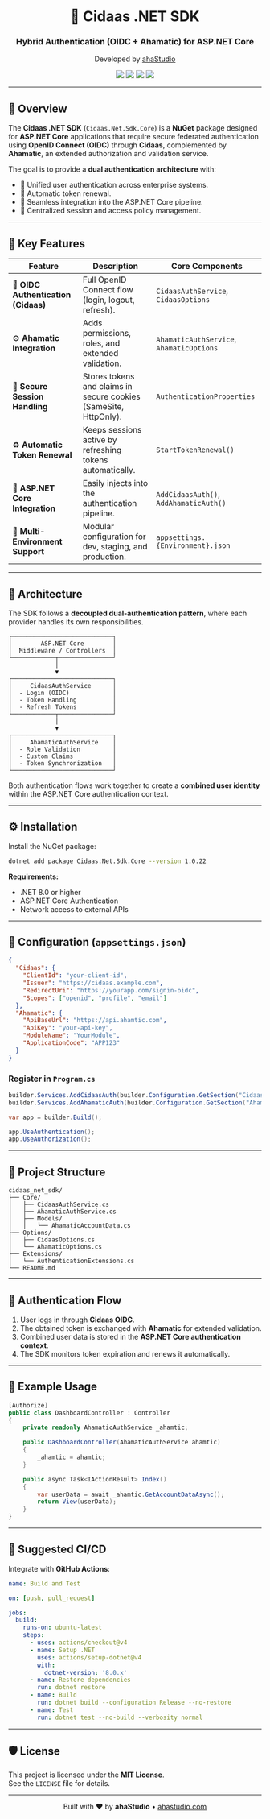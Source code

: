 
<h1 align="center">💠 Cidaas .NET SDK</h1>
<h3 align="center">Hybrid Authentication (OIDC + Ahamatic) for ASP.NET Core</h3>

<p align="center">
  Developed by <a href="https://ahastudio.io/" target="_blank">ahaStudio</a>
</p>

<p align="center">
  <img src="https://img.shields.io/badge/.NET-8.0-blueviolet?logo=dotnet&logoColor=white" />
  <img src="https://img.shields.io/badge/NuGet-Cidaas.Net.Sdk.Core-success?logo=nuget" />
  <img src="https://img.shields.io/badge/License-MIT-green" />
  <img src="https://img.shields.io/badge/Build-Passing-brightgreen?logo=githubactions" />
</p>

---

## 📖 Overview

The **Cidaas .NET SDK** (`Cidaas.Net.Sdk.Core`) is a **NuGet** package designed for **ASP.NET Core** applications that require secure federated authentication using **OpenID Connect (OIDC)** through **Cidaas**, complemented by **Ahamatic**, an extended authorization and validation service.

The goal is to provide a **dual authentication architecture** with:
- 🚀 Unified user authentication across enterprise systems.  
- 🔄 Automatic token renewal.  
- 🧱 Seamless integration into the ASP.NET Core pipeline.  
- 🔐 Centralized session and access policy management.  

---

## 🧩 Key Features

| Feature | Description | Core Components |
|----------|--------------|-----------------|
| 🔐 **OIDC Authentication (Cidaas)** | Full OpenID Connect flow (login, logout, refresh). | `CidaasAuthService`, `CidaasOptions` |
| ⚙️ **Ahamatic Integration** | Adds permissions, roles, and extended validation. | `AhamaticAuthService`, `AhamaticOptions` |
| 🍪 **Secure Session Handling** | Stores tokens and claims in secure cookies (SameSite, HttpOnly). | `AuthenticationProperties` |
| ♻️ **Automatic Token Renewal** | Keeps sessions active by refreshing tokens automatically. | `StartTokenRenewal()` |
| 🧱 **ASP.NET Core Integration** | Easily injects into the authentication pipeline. | `AddCidaasAuth()`, `AddAhamaticAuth()` |
| 🧠 **Multi-Environment Support** | Modular configuration for dev, staging, and production. | `appsettings.{Environment}.json` |

---

## 🧱 Architecture

The SDK follows a **decoupled dual-authentication pattern**, where each provider handles its own responsibilities.

```text
┌────────────────────────────┐
│        ASP.NET Core        │
│  Middleware / Controllers  │
└────────────┬───────────────┘
             │
             ▼
┌────────────────────────────┐
│     CidaasAuthService      │
│  - Login (OIDC)            │
│  - Token Handling          │
│  - Refresh Tokens          │
└────────────┬───────────────┘
             │
             ▼
┌────────────────────────────┐
│     AhamaticAuthService    │
│  - Role Validation         │
│  - Custom Claims           │
│  - Token Synchronization   │
└────────────────────────────┘
```

Both authentication flows work together to create a **combined user identity** within the ASP.NET Core authentication context.

---

## ⚙️ Installation

Install the NuGet package:

```bash
dotnet add package Cidaas.Net.Sdk.Core --version 1.0.22
```

**Requirements:**
- .NET 8.0 or higher  
- ASP.NET Core Authentication  
- Network access to external APIs  

---

## 🔧 Configuration (`appsettings.json`)

```json
{
  "Cidaas": {
    "ClientId": "your-client-id",
    "Issuer": "https://cidaas.example.com",
    "RedirectUri": "https://yourapp.com/signin-oidc",
    "Scopes": ["openid", "profile", "email"]
  },
  "Ahamatic": {
    "ApiBaseUrl": "https://api.ahamtic.com",
    "ApiKey": "your-api-key",
    "ModuleName": "YourModule",
    "ApplicationCode": "APP123"
  }
}
```

### Register in `Program.cs`

```csharp
builder.Services.AddCidaasAuth(builder.Configuration.GetSection("Cidaas"));
builder.Services.AddAhamaticAuth(builder.Configuration.GetSection("Ahamatic"));

var app = builder.Build();

app.UseAuthentication();
app.UseAuthorization();
```

---

## 🧠 Project Structure

```
cidaas_net_sdk/
├── Core/
│   ├── CidaasAuthService.cs
│   ├── AhamaticAuthService.cs
│   ├── Models/
│   │   └── AhamaticAccountData.cs
├── Options/
│   ├── CidaasOptions.cs
│   └── AhamaticOptions.cs
├── Extensions/
│   └── AuthenticationExtensions.cs
└── README.md
```

---

## 🔄 Authentication Flow

1. User logs in through **Cidaas OIDC**.  
2. The obtained token is exchanged with **Ahamatic** for extended validation.  
3. Combined user data is stored in the **ASP.NET Core authentication context**.  
4. The SDK monitors token expiration and renews it automatically.

---

## 🧪 Example Usage

```csharp
[Authorize]
public class DashboardController : Controller
{
    private readonly AhamaticAuthService _ahamtic;

    public DashboardController(AhamaticAuthService ahamtic)
    {
        _ahamtic = ahamtic;
    }

    public async Task<IActionResult> Index()
    {
        var userData = await _ahamtic.GetAccountDataAsync();
        return View(userData);
    }
}
```

---

## 🧰 Suggested CI/CD

Integrate with **GitHub Actions**:

```yaml
name: Build and Test

on: [push, pull_request]

jobs:
  build:
    runs-on: ubuntu-latest
    steps:
      - uses: actions/checkout@v4
      - name: Setup .NET
        uses: actions/setup-dotnet@v4
        with:
          dotnet-version: '8.0.x'
      - name: Restore dependencies
        run: dotnet restore
      - name: Build
        run: dotnet build --configuration Release --no-restore
      - name: Test
        run: dotnet test --no-build --verbosity normal
```

---

## 🛡️ License

This project is licensed under the **MIT License**.  
See the `LICENSE` file for details.

---

<p align="center">
  Built with ❤️ by <strong>ahaStudio</strong> • <a href="https://ahastudio.com">ahastudio.com</a>
</p>
